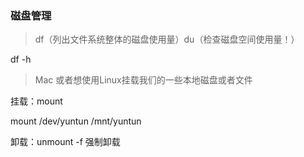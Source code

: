 ### 磁盘管理

> df（列出文件系统整体的磁盘使用量）du（检查磁盘空间使用量！）

df -h

> Mac 或者想使用Linux挂载我们的一些本地磁盘或者文件

挂载：mount

mount /dev/yuntun /mnt/yuntun

卸载：unmount -f 强制卸载














